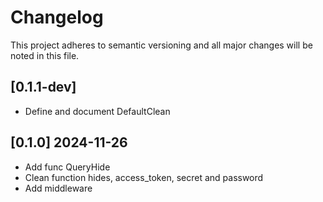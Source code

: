 # Changelog

This project adheres to semantic versioning and all major changes will
be noted in this file.

## [0.1.1-dev]

- Define and document DefaultClean

## [0.1.0] 2024-11-26

- Add func QueryHide
- Clean function hides, access_token, secret and password 
- Add middleware
